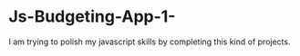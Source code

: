 # Js-Budgeting-App-1-
I am trying to polish my javascript skills by completing this kind of projects.
